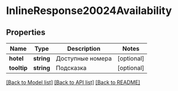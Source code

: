 # InlineResponse20024Availability

## Properties
Name | Type | Description | Notes
------------ | ------------- | ------------- | -------------
**hotel** | **string** | Доступные номера | [optional] 
**tooltip** | **string** | Подсказка | [optional] 

[[Back to Model list]](../../README.md#documentation-for-models) [[Back to API list]](../../README.md#documentation-for-api-endpoints) [[Back to README]](../../README.md)

